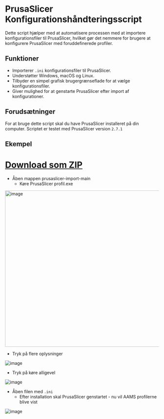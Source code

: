 # PrusaSlicer Konfigurationshåndteringsscript

Dette script hjælper med at automatisere processen med at importere konfigurationsfiler til PrusaSlicer, hvilket gør det nemmere for brugere at konfigurere PrusaSlicer med foruddefinerede profiler.

## Funktioner

- Importerer `.ini` konfigurationsfiler til PrusaSlicer.
- Understøtter Windows, macOS og Linux.
- Tilbyder en simpel grafisk brugergrænseflade for at vælge konfigurationsfiler.
- Giver mulighed for at genstarte PrusaSlicer efter import af konfigurationer.

## Forudsætninger

For at bruge dette script skal du have PrusaSlicer installeret på din computer. Scriptet er testet med PrusaSlicer version `2.7.1`

## Ekempel
# [Download som ZIP](https://github.com/Respawnedx/prusaslicer-import/archive/refs/heads/main.zip)
  - Åben mappen prusaslicer-import-main
    - Køre PrusaSlicer profil.exe

<img width="512" alt="image" src="https://github.com/Respawnedx/prusaslicer-import/assets/96349345/68427b14-c2d3-4966-a2e4-cf4f174c1481">

  - Tryk på flere oplysninger

![image](https://github.com/Respawnedx/prusaslicer-import/assets/96349345/5434a46e-29ad-4d1e-93cb-f8848b7c6d08)

  - Tryk på køre alligevel

![image](https://github.com/Respawnedx/prusaslicer-import/assets/96349345/14639a44-4b54-4569-b4b2-0b1c40e3705e)

  - Åben filen med `.ini`
    - Efter installation skal PrusaSlicer genstartet - nu vil AAMS profilerne blive vist

![image](https://github.com/Respawnedx/prusaslicer-import/assets/96349345/f6a753fb-3bc2-4deb-894a-2ebab8af666e)

